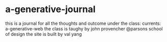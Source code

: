 # a-generative-journal
this is a journal for all the thoughts and outcome under the class: currents: a-generative-web
the class is taughy by john provencher @parsons school of design
the site is built by val yang
